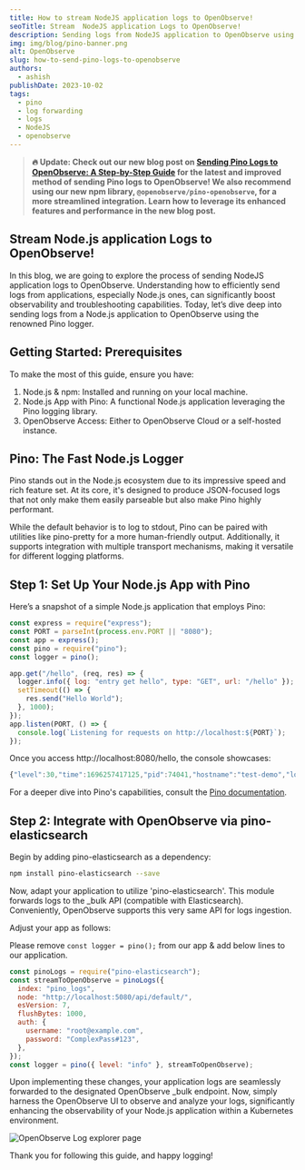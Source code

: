 ```yaml
---
title: How to stream NodeJS application logs to OpenObserve!
seoTitle: Stream  NodeJS application Logs to OpenObserve!
description: Sending logs from NodeJS application to OpenObserve using Pino is easy. This blog is a step by step guide to do that.
img: img/blog/pino-banner.png
alt: OpenObserve
slug: how-to-send-pino-logs-to-openobserve
authors: 
  - ashish
publishDate: 2023-10-02
tags:
  - pino
  - log forwarding
  - logs
  - NodeJS
  - openobserve
---
```


> **🔥 Update: Check out our new blog post on [Sending Pino Logs to OpenObserve: A Step-by-Step Guide](/blog/sending-pino-logs-to-openobserve) for the latest and improved method of sending Pino logs to OpenObserve! We also recommend using our new npm library, `@openobserve/pino-openobserve`, for a more streamlined integration. Learn how to leverage its enhanced features and performance in the new blog post.**

## Stream Node.js application Logs to OpenObserve!

In this blog, we are going to explore the process of sending NodeJS application logs to OpenObserve. Understanding how to efficiently send logs from applications, especially Node.js ones, can significantly boost observability and troubleshooting capabilities. Today, let’s dive deep into sending logs from a Node.js application to OpenObserve using the renowned Pino logger.

## Getting Started: Prerequisites

To make the most of this guide, ensure you have:

1. Node.js & npm: Installed and running on your local machine.
2. Node.js App with Pino: A functional Node.js application leveraging the Pino logging library.
3. OpenObserve Access: Either to OpenObserve Cloud or a self-hosted instance.

## Pino: The Fast Node.js Logger

Pino stands out in the Node.js ecosystem due to its impressive speed and rich feature set. At its core, it's designed to produce JSON-focused logs that not only make them easily parseable but also make Pino highly performant.

While the default behavior is to log to stdout, Pino can be paired with utilities like pino-pretty for a more human-friendly output. Additionally, it supports integration with multiple transport mechanisms, making it versatile for different logging platforms.

## Step 1: Set Up Your Node.js App with Pino

Here’s a snapshot of a simple Node.js application that employs Pino:

```javascript
const express = require("express");
const PORT = parseInt(process.env.PORT || "8080");
const app = express();
const pino = require("pino");
const logger = pino();

app.get("/hello", (req, res) => {
  logger.info({ log: "entry get hello", type: "GET", url: "/hello" });
  setTimeout(() => {
    res.send("Hello World");
  }, 1000);
});
app.listen(PORT, () => {
  console.log(`Listening for requests on http://localhost:${PORT}`);
});
```

Once you access http://localhost:8080/hello, the console showcases:

```javascript
{"level":30,"time":1696257417125,"pid":74041,"hostname":"test-demo","log":"entry get hello","type":"GET","url":"/hello"}
```

For a deeper dive into Pino's capabilities, consult the [Pino documentation](https://getpino.io/#/).

## Step 2: Integrate with OpenObserve via pino-elasticsearch

Begin by adding pino-elasticsearch as a dependency:

```bash
npm install pino-elasticsearch --save
```

Now, adapt your application to utilize 'pino-elasticsearch'. This module forwards logs to the \_bulk API (compatible with Elasticsearch). Conveniently, OpenObserve supports this very same API for logs ingestion.

Adjust your app as follows:

Please remove `const logger = pino();` from our app & add below lines to our application.

```javascript
const pinoLogs = require("pino-elasticsearch");
const streamToOpenObserve = pinoLogs({
  index: "pino_logs",
  node: "http://localhost:5080/api/default/",
  esVersion: 7,
  flushBytes: 1000,
  auth: {
    username: "root@example.com",
    password: "ComplexPass#123",
  },
});
const logger = pino({ level: "info" }, streamToOpenObserve);
```

Upon implementing these changes, your application logs are seamlessly forwarded to the designated OpenObserve \_bulk endpoint. Now, simply harness the OpenObserve UI to observe and analyze your logs, significantly enhancing the observability of your Node.js application within a Kubernetes environment.

![OpenObserve Log explorer page](/img/blog/pino/pino_logs.png)

Thank you for following this guide, and happy logging!
